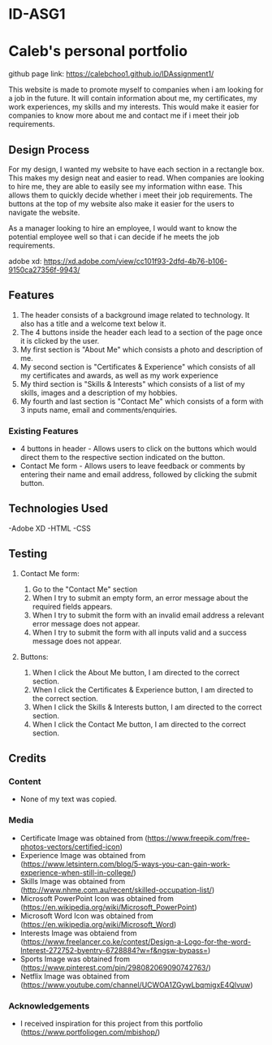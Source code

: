 # ID-ASG1
# Caleb's personal portfolio
github page link: https://calebchoo1.github.io/IDAssignment1/

This website is made to promote myself to companies when i am looking for a job in the future. It will contain information about me, my certificates, my work experiences,
my skills and my interests. This would make it easier for companies to know more about me and contact me if i meet their job requirements.
 
## Design Process
 
For my design, I wanted my website to have each section in a rectangle box. This makes my design neat and easier to read. When companies are looking to hire me, they are
able to easily see my information withn ease. This allows them to quickly decide whether i meet their job requirements. The buttons at the top of my website also make it
easier for the users to navigate the website.

As a manager looking to hire an employee, I would want to know the potential employee well so that i can decide if he meets the job requirements.

adobe xd: https://xd.adobe.com/view/cc101f93-2dfd-4b76-b106-9150ca27356f-9943/

## Features
1. The header consists of a background image related to technology. It also has a title and a welcome text below it.
2. The 4 buttons inside the header each lead to a section of the page once it is clicked by the user.
3. My first section is "About Me" which consists a photo and description of me.
4. My second section is "Certificates & Experience" which consists of all my certificates and awards, as well as my work experience
5. My third section is "Skills & Interests" which consists of a list of my skills, images and a description of my hobbies.
6. My fourth and last section is "Contact Me" which consists of a form with 3 inputs name, email and comments/enquiries.

 
### Existing Features
- 4 buttons in header - Allows users to click on the buttons which would direct them to the respective section indicated on the button.
- Contact Me form - Allows users to leave feedback or comments by entering their name and email address, followed by clicking the submit button.


## Technologies Used
-Adobe XD
-HTML
-CSS

## Testing
1. Contact Me form:
    1. Go to the "Contact Me" section
    2. When I try to submit an empty form, an error message about the required fields appears.
    3. When I try to submit the form with an invalid email address a relevant error message does not appear.
    4. When I try to submit the form with all inputs valid and a success message does not appear.

2. Buttons:
    1. When I click the About Me button, I am directed to the correct section.
    2. When I click the Certificates & Experience button, I am directed to the correct section.
    3. When I click the Skills & Interests button, I am directed to the correct section.
    4. When I click the Contact Me button, I am directed to the correct section.

## Credits

### Content
- None of my text was copied.

### Media
- Certificate Image was obtained from (https://www.freepik.com/free-photos-vectors/certified-icon)
- Experience Image was obtained from (https://www.letsintern.com/blog/5-ways-you-can-gain-work-experience-when-still-in-college/)
- Skills Image was obtained from (http://www.nhme.com.au/recent/skilled-occupation-list/)
- Microsoft PowerPoint Icon was obtained from (https://en.wikipedia.org/wiki/Microsoft_PowerPoint)
- Microsoft Word Icon was obtained from (https://en.wikipedia.org/wiki/Microsoft_Word)
- Interests Image was obtaiend from (https://www.freelancer.co.ke/contest/Design-a-Logo-for-the-word-Interest-272752-byentry-6728884?w=f&ngsw-bypass=)
- Sports Image was obtained from (https://www.pinterest.com/pin/298082069090742763/)
- Netflix Image was obtained from (https://www.youtube.com/channel/UCWOA1ZGywLbqmigxE4Qlvuw)
  
### Acknowledgements

- I received inspiration for this project from this portfolio (https://www.portfoliogen.com/mbishop/)


